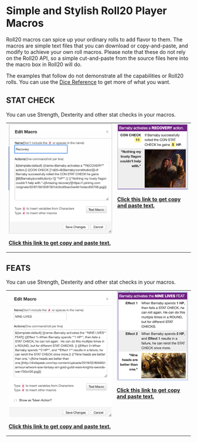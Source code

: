 # Simple and Stylish Roll20 Player Macros

Roll20 macros can spice up your ordinary rolls to add flavor to them.  The macros are simple text files that you can download or copy-and-paste, and modify to achieve your own roll macros.  Please note that these do not rely on the Roll20 API, so a simple cut-and-paste from the source files here into the macro box in Roll20 will do.

The examples that follow do not demonstrate all the capabilities or Roll20 rolls.  You can use the [Dice Reference](https://roll20.zendesk.com/hc/en-us/articles/360037773133-Dice-Reference) to get more of what you want.

## STAT CHECK

You can use Strength, Dexterity and other stat checks in your macros.

<table>
  <tr>
    <td valign="top">
      <img src="https://github.com/2533001180/roll20-macros/blob/master/recovery-macro.png">
      <p>
      <a href="https://github.com/2533001180/roll20-macros/blob/master/recovery-roll.txt"><b>Click this link to get copy and paste text.</b></a>
    </td>
    <td valign="top">
      <img src="https://github.com/2533001180/roll20-macros/blob/master/recovery-rolls.png">
      <p>
      <a href="https://github.com/2533001180/roll20-macros/blob/master/recovery-roll.txt"><b>Click this link to get copy and paste text.</b></a>
    </td>
  </tr>
</table>

## FEATS

You can use Strength, Dexterity and other stat checks in your macros.

<table>
  <tr>
    <td valign="top">
      <img src="https://github.com/2533001180/roll20-macros/blob/master/nine-lives-macro.png">
      <p>
      <a href="https://github.com/2533001180/roll20-macros/blob/master/nine-lives-feat.txt"><b>Click this link to get copy and paste text.</b></a>
    </td>
    <td valign="top">
      <img src="https://github.com/2533001180/roll20-macros/blob/master/nine-lives-feat.png">
      <p>
      <a href="https://github.com/2533001180/roll20-macros/blob/master/nine-lives-feat.txt"><b>Click this link to get copy and paste text.</b></a>
    </td>
  </tr>
</table>
